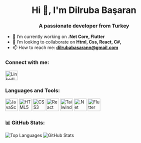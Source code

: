 



<h1 align="center">Hi 👋, I'm Dilruba Başaran</h1>
<h3 align="center">A passionate developer from Turkey</h3>

- 🌱 I’m currently working on **.Net Core, Flutter**
- 👯 I’m looking to collaborate on **Html, Css, React, C#,**
- 📫 How to reach me: **dilrubabasarann@gmail.com**


<h3 align="left">Connect with me:</h3>
<p align="left">
<a href="https://linkedin.com/in/dilrubasaran/" target="blank">
 
<img src="https://cdn.jsdelivr.net/gh/devicons/devicon@latest/icons/linkedin/linkedin-original.svg" alt="LinkedIn" height="30" width="40" />
</a>
</p>


### Languages and Tools:
<p align="left">
  <img src="https://cdn.jsdelivr.net/gh/devicons/devicon/icons/javascript/javascript-original.svg" alt="JavaScript" width="40" height="40"/>
  <img src="https://cdn.jsdelivr.net/gh/devicons/devicon/icons/html5/html5-original.svg" alt="HTML5" width="40" height="40"/>
  <img src="https://cdn.jsdelivr.net/gh/devicons/devicon/icons/css3/css3-original.svg" alt="CSS3" width="40" height="40"/>
  <img src="https://cdn.jsdelivr.net/gh/devicons/devicon@latest/icons/react/react-original-wordmark.svg" alt="React" width="40" height="40" />        
   <img src="https://cdn.jsdelivr.net/gh/devicons/devicon@latest/icons/tailwindcss/tailwindcss-original-wordmark.svg" alt="Tailwind CSS" width="40" height="40" />
          
  <img src="https://cdn.jsdelivr.net/gh/devicons/devicon@latest/icons/dotnetcore/dotnetcore-original.svg" alt=".Net Core"  width="40" height="40" />
  <img src="https://cdn.jsdelivr.net/gh/devicons/devicon/icons/flutter/flutter-original.svg" alt="Flutter" width="40" height="40"/>
</p>


### 📊 GitHub Stats:
<div>
  <img align="left" src="https://github-readme-stats.vercel.app/api/top-langs?username=dilrubasaran&show_icons=true&locale=en&layout=compact" alt="Top Languages" />
</div>

<div>
  <img align="center" src="https://github-readme-stats.vercel.app/api?username=dilrubasaran&show_icons=true&locale=en" alt="GitHub Stats" />
</div>

